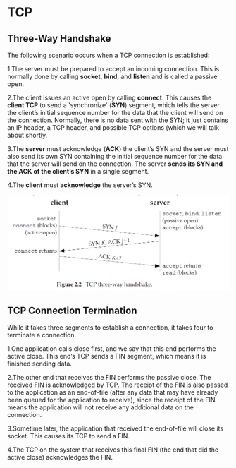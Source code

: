 # TCP  

## Three-Way Handshake  

The following scenario occurs when a TCP connection is established:  

1.The server must be prepared to accept an incoming connection. This is normally done by calling **socket**, **bind**, and **listen** and is called a passive open.  

2.The client issues an active open by calling **connect**. This causes the **client TCP** to send a 'synchronize' (**SYN**) segment, which tells the server the client’s initial sequence number for the data that the client will send on the connection. Normally, there is no data sent with the SYN; it just contains an IP header, a TCP header, and possible TCP options (which we will talk about shortly.  

3.The **server** must acknowledge (**ACK**) the client’s SYN and the server must also send its own SYN containing the initial sequence number for the data that the server will send on the connection. The server **sends its SYN and the ACK of the client’s SYN** in a single segment.  

4.The **client** must **acknowledge** the server’s SYN.  

![tcp1](/imgs/tcp1.png)

## TCP Connection Termination  

While it takes three segments to establish a connection, it takes four to terminate a connection.

1.One application calls close first, and we say that this end performs the active close. This end’s TCP sends a FIN segment, which means it is finished sending data.  

2.The other end that receives the FIN performs the passive close. The received FIN is acknowledged by TCP. The receipt of the FIN is also passed to the application as an end-of-file (after any data that may have already been queued for the application to receive), since the receipt of the FIN means the application will not receive any additional data on the connection.  

3.Sometime later, the application that received the end-of-file will close its socket. This causes its TCP to send a FIN.  

4.The TCP on the system that receives this final FIN (the end that did the active close) acknowledges the FIN.  

